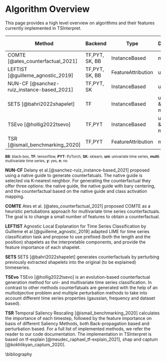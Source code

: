 # Algorithm Overview
This page provides a high level overview on algorithms and their features currently implemented in TSInterpret.


Method       | Backend       | Type         | Data          |Training Set
------------ | ------------- | ------------ | ------------- | ------------
COMTE [@ates_counterfactual_2021] | TF,PYT, SK, BB  | InstanceBased | multi  | y
LEFTIST [@guilleme_agnostic_2019] | TF,PYT, SK, BB | FeatureAttribution | uni  | y
NUN-CF [@sanchez-ruiz_instance-based_2021] | TF,PYT, SK  | InstanceBased | uni  | y
SETS [@bahri2022shapelet] | TF | InstanceBased | uni & multi  | y
TSEvo [@hollig2022tsevo] | TF,PYT  | InstanceBased | uni & multi  | y
TSR [@ismail_benchmarking_2020] | TF,PYT  | FeatureAttribution | multi  | n


<p> <small><b>BB</b>: black-box, <b>TF</b>: tensorflow, <b>PYT</b>: PyTorch, <b>SK</b>: sklearn, <b>uni</b>: univariate time series, <b>multi</b>: multivariate time series, <b>y</b>: yes, <b>n</b>: no </small></p>

<b>NUN-CF</b> Delany et al.[@sanchez-ruiz_instance-based_2021] proposed using a native guide to generate counterfatuals. The native guide is selected via K-nearest neighbor. For generating the counterfactual they offer three options: the native guide, the native guide with bary centering, and the counterfactual based on the native guide and class activation mapping.

<b>COMTE</b> Ates et al. [@ates_counterfactual_2021] proposed COMTE as a heuristic pertubations approach for multivariate time series counterfactuals. The goal is to change a small number of features to obtain a counterfactual.

<b>LEFTIST</b> Agnostic Local Explanation for Time Series Classification by Guilleme et al.[@guilleme_agnostic_2019] adapted LIME for time series classification task and propose to use prefixed (both the length and the position) shapelets as the interpretable components, and provide the feature importance of each shapelet.

<b>SETS</b> SETS [@bahri2022shapelet] generates counterfactuals by perturbing previously extracted shapelets into the original (to be explained) tinmeseries.

<b>TSEvo</b> TSEvo [@hollig2022tsevo] is an evolution-based counterfactual generation method for uni- and multivariate time series classification. In contrast to other methods counterfatuals are generated with the help of an multiobjective problem and multiple perturbation methods to take into account different time series properties (gaussian, frequency and dataset based).

<b>TSR</b> Temporal Saliency Rescaling [@ismail_benchmarking_2020] calculates the importance of each timestep, followed by the feature importance on basis of different Saliency Methods, both Back-propagation based and perturbation based. For a full list of implemented methods, we refer the reader to our code documentation. The implementation in TSInterpret is based on tf-explain [@meudec_raphael_tf-explain_2021], shap and captum [@kokhlikyan_captum_2020].



\bibliography
